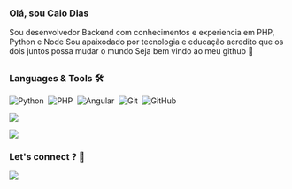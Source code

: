 ### Olá, sou Caio Dias
Sou desenvolvedor Backend com conhecimentos e experiencia em PHP, Python e Node
Sou apaixodado por tecnologia e educação acredito que os dois juntos possa mudar o mundo
Seja bem vindo ao meu github  👋

##

### Languages & Tools 🛠

![Python](https://img.shields.io/badge/PYTHON-306998?style=for-the-badge&logo=python&logoColor=black)&nbsp;
![PHP](https://img.shields.io/badge/PHP-474A8A?style=for-the-badge&logo=php&logoColor=white)&nbsp;
![Angular](https://img.shields.io/badge/AGULAR-a6120d?style=for-the-badge&logo=angular&logoColor=white)&nbsp;
![Git](https://img.shields.io/badge/Git-E34F26?style=for-the-badge&logo=git&logoColor=white)&nbsp;
![GitHub](https://img.shields.io/badge/GitHub-05122A?style=for-the-badge&logo=github&logoColor=white)&nbsp;

<p align="centert">
<a href="https://github.com/anuraghazra/github-readme-stats">
  <img align="center" src="https://github-readme-stats.vercel.app/api?username=CaioCLDias&count_private=true&show_icons=true&theme=vue-dark" />
</a>
</p>
<p align="left">
<a href="https://github.com/anuraghazra/convoychat">
  <img align="center" src="https://github-readme-stats.vercel.app/api/top-langs/?username=CaioCLDias&layout=compact&hide=pascal&theme=vue-dark" />
</a>
 </p>
 
 ### Let's connect ? 🤝
 <p align="left">
    <a href="https://www.linkedin.com/in/caio-cesar-lorenzon-dias/"><img src="https://img.shields.io/badge/LinkedIn-0077B5?style=for-the-badge&logo=linkedin&logoColor=white"></a>
 </p>
<!--
Here are some ideas to get you started:

- 🔭 I’m currently working on ...
- 🌱 I’m currently learning ...
- 👯 I’m looking to collaborate on ...
- 🤔 I’m looking for help with ...
- 💬 Ask me about ...
- 📫 How to reach me: ...
- 😄 Pronouns: ...
- ⚡ Fun fact: ...
-->



